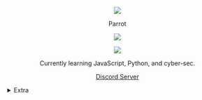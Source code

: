 <p align="center">  
<img src="https://thumbs.gfycat.com/AmpleSecondhandCoqui-size_restricted.gif">
</p>
<p align="center">
    Parrot
<p align="center">  
<img src="https://komarev.com/ghpvc/?username=RealParrot&color=grey">
</p>
    <p align="center">
  <img src="https://discord.c99.nl/widget/theme-4/314843599256944641.png" />
</p>
<p align="center">
Currently learning JavaScript, Python, and cyber-sec.
<p align="center">
    <a href="https://discord.gg/kJzjSX2Ja5">Discord Server</a>
  
<details>
  <summary>Extra</summary>
<details>
  <summary>Socials</summary>
    <p align="center">
    Social:
<p align="center"> 
    ﹒
    <a href="https://steamcommunity.com/id/parr0tt/">Steam</a>
    ﹒    
</p>
</details>
<details>
  <summary>Contact</summary>
    <p align="center">
    Contact Me Through:
<p align="center"> 
    ﹒
    <a href="https://discord.com/users/314843599256944641">Discord</a>
    ﹒
<p align="center">
Or contact@adamp.eu
</p>
</details>
<details>
  <summary>Support</summary>
    <p align="center">
    Support Me If You Wish:
<p align="center"> 
    ﹒  
 <a href="https://discord.gg/kJzjSX2Ja5">My Main Discord Server</a>
    ﹒
</p>
</details>

<details>
  <summary>Stats</summary>
    <img src="https://github-readme-stats.vercel.app/api?username=RealParrot&show_icons=true&count_private=true&hide_title=true">
  <img src="https://github-readme-stats.vercel.app/api/top-langs/?username=RealParrot">
</details>
</details>
